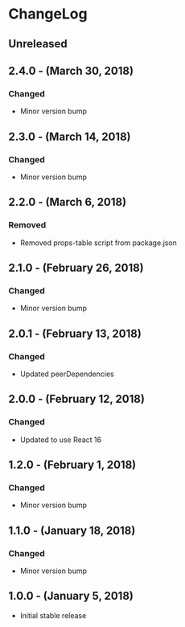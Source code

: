 ChangeLog
=========

Unreleased
-----------------

2.4.0 - (March 30, 2018)
------------------
### Changed
* Minor version bump

2.3.0 - (March 14, 2018)
------------------
### Changed
* Minor version bump

2.2.0 - (March 6, 2018)
------------------
### Removed
* Removed props-table script from package.json

2.1.0 - (February 26, 2018)
------------------
### Changed
* Minor version bump

2.0.1 - (February 13, 2018)
------------------
### Changed
* Updated peerDependencies

2.0.0 - (February 12, 2018)
------------------
### Changed
* Updated to use React 16

1.2.0 - (February 1, 2018)
------------------
### Changed
* Minor version bump

1.1.0 - (January 18, 2018)
------------------
### Changed
* Minor version bump

1.0.0 - (January 5, 2018)
------------------
* Initial stable release
